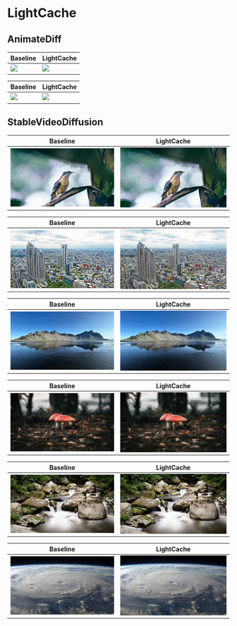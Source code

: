 # LightCache

## AnimateDiff

| Baseline | LightCache |
|-----------|-----------------|
| ![](./plot/AnimateDiff_Origin_Ship.gif) | ![](./plot/AnimateDiff_LightCache_Ship.gif) |

| Baseline | LightCache |
|--------------|---------------------|
| ![](./plot/AnimateDiff_Origin_raccoon.gif) | ![](./plot/AnimateDiff_LightCache_raccoon.gif) |


## StableVideoDiffusion

| Baseline | LightCache |
|----------|------------|
| ![](./plot/SVD_bird_origin.gif) | ![](./plot/SVD_bird_lightcache.gif) |

| Baseline | LightCache |
|----------|------------|
| ![](./plot/SVD_buildings_origin.gif) | ![](./plot/SVD_buildings_lightcache.gif) |

| Baseline | LightCache |
|----------|------------|
| ![](./plot/SVD_mountain_origin.gif) | ![](./plot/SVD_mountain_lightcache.gif) |

| Baseline | LightCache |
|----------|------------|
| ![](./plot/SVD_mushroom_origin.gif) | ![](./plot/SVD_mushroom_lightcache.gif) |

| Baseline | LightCache |
|----------|------------|
| ![](./plot/SVD_river_origin.gif) | ![](./plot/SVD_river_lightcache.gif) |

| Baseline | LightCache |
|----------|------------|
| ![](./plot/SVD_storm_origin.gif) | ![](./plot/SVD_storm_lightcache.gif) |
